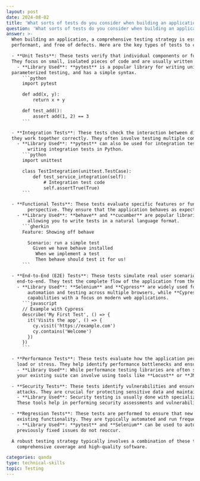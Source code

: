 ```yaml
---
layout: post
date: 2024-08-02
title: 'What sorts of tests do you consider when building an application? What testing libraries have you used?'
question: 'What sorts of tests do you consider when building an application? What testing libraries have you used?'
answer: >-
  When building an application, a comprehensive testing strategy is essential to ensure the software is reliable, 
  performant, and free of defects. Here are the key types of tests to consider:

  - **Unit Tests**: These tests verify that individual components or functions of the application work as expected. 
  They focus on small, isolated pieces of code and are usually written by developers during the coding phase.
    - **Library Used**: **pytest** is a popular library for writing unit tests in Python. It supports fixtures, 
  parameterized testing, and has a simple syntax.
      ```python
      import pytest

      def add(x, y):
          return x + y

      def test_add():
          assert add(1, 2) == 3
      ```

  - **Integration Tests**: These tests check the interaction between different components or systems to ensure 
  they work together correctly. They often involve testing multiple components or services that interact with each other.
    - **Library Used**: **pytest** can also be used for integration tests. **pyunit** (unittest) is another option for 
        writing integration tests in Python.
      ```python
      import unittest

      class TestIntegration(unittest.TestCase):
          def test_service_integration(self):
              # Integration test code
              self.assertTrue(True)
      ```

  - **Functional Tests**: These tests evaluate specific features or functionalities of the application from an end-user 
        perspective. They ensure that the application behaves as expected when specific features are used.
    - **Library Used**: **behave** and **cucumber** are popular libraries for behavior-driven development (BDD), 
        allowing you to write tests in a natural language format.
      ```gherkin
      Feature: Showing off behave

        Scenario: run a simple test
          Given we have behave installed
           When we implement a test
           Then behave should test it for us!
      ```

  - **End-to-End (E2E) Tests**: These tests simulate real user scenarios to validate that the application works 
    end-to-end. They test the complete flow of the application from the user interface to the backend.
    - **Library Used**: **Selenium** and **Cypress** are widely used for E2E testing. **Selenium** allows for browser 
        automation and testing across multiple browsers, while **Cypress** is known for its fast and reliable testing 
        capabilities with a focus on modern web applications.
      ```javascript
      // Example with Cypress
      describe('My First Test', () => {
        it('Visits the app', () => {
          cy.visit('https://example.com')
          cy.contains('Welcome')
        })
      })
      ```

  - **Performance Tests**: These tests evaluate how the application performs under various conditions, such as high 
    load or stress. They help identify performance bottlenecks and ensure the application can handle expected traffic.
    - **Library Used**: While performance testing libraries are often separate, integrating performance testing with 
    your existing suite can involve using tools like **Locust** or **JMeter** in conjunction with your application code.

  - **Security Tests**: These tests identify vulnerabilities and ensure that the application is secure from potential 
    attacks. They are crucial for protecting sensitive data and maintaining user trust.
    - **Library Used**: Security testing is usually done with specialized tools like **OWASP ZAP** or **Burp Suite**. 
    These tools help in performing security assessments and vulnerability scanning.

  - **Regression Tests**: These tests are performed to ensure that new code changes have not adversely affected 
    existing functionality. They are typically automated and run frequently during the development cycle.
    - **Library Used**: **pytest** and **Selenium** can be used to automate regression tests, ensuring that 
    previously fixed issues do not reoccur.

  A robust testing strategy typically involves a combination of these types of tests and tools to ensure 
    comprehensive coverage and high-quality software.

categories: qanda
type: technical-skills
topic: Testing
---
```

